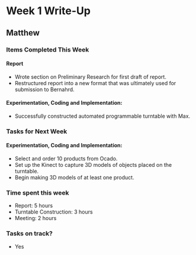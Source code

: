 # Week 1 Write-Up

## Matthew

### Items Completed This Week

#### Report

- Wrote section on Preliminary Research for first draft of report.
- Restructured report into a new format that was ultimately used for submission to Bernahrd.


#### Experimentation, Coding and Implementation:

- Successfully constructed automated programmable turntable with Max.

### Tasks for Next Week

#### Experimentation, Coding and Implementation:

- Select and order 10 products from Ocado.
- Set up the Kinect to capture 3D models of objects placed on the turntable.
- Begin making 3D models of at least one product.

### Time spent this week
- Report: 5 hours
- Turntable Construction: 3 hours
- Meeting: 2 hours

### Tasks on track?
- Yes
